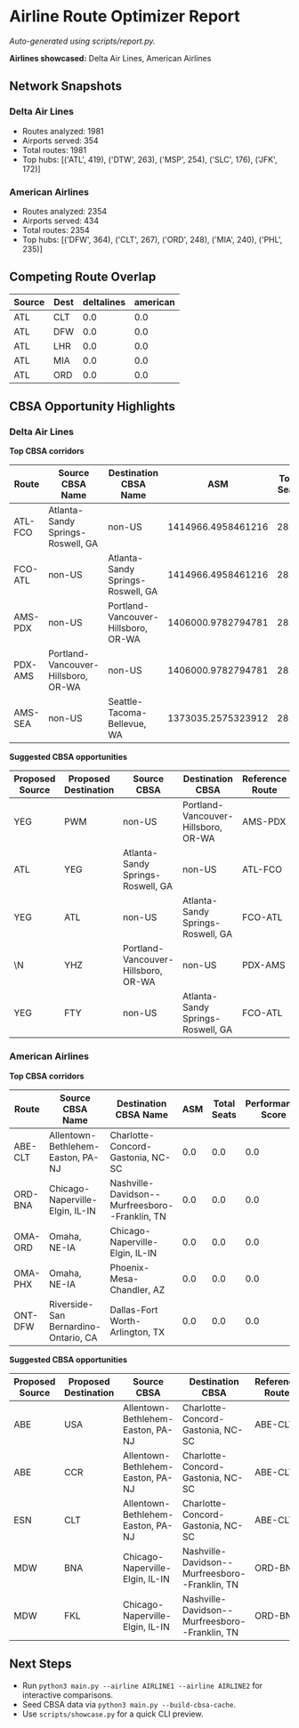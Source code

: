 # Airline Route Optimizer Report

_Auto-generated using scripts/report.py._

**Airlines showcased:** Delta Air Lines, American Airlines

## Network Snapshots

### Delta Air Lines

* Routes analyzed: 1981
* Airports served: 354
* Total routes: 1981
* Top hubs: [('ATL', 419), ('DTW', 263), ('MSP', 254), ('SLC', 176), ('JFK', 172)]

### American Airlines

* Routes analyzed: 2354
* Airports served: 434
* Total routes: 2354
* Top hubs: [('DFW', 364), ('CLT', 267), ('ORD', 248), ('MIA', 240), ('PHL', 235)]

## Competing Route Overlap


| Source | Dest | deltalines | american |
| --- | --- | --- | --- |
| ATL | CLT | 0.0 | 0.0 |
| ATL | DFW | 0.0 | 0.0 |
| ATL | LHR | 0.0 | 0.0 |
| ATL | MIA | 0.0 | 0.0 |
| ATL | ORD | 0.0 | 0.0 |


## CBSA Opportunity Highlights

### Delta Air Lines

**Top CBSA corridors**

| Route | Source CBSA Name | Destination CBSA Name | ASM | Total Seats | Performance Score |
| --- | --- | --- | --- | --- | --- |
| ATL-FCO | Atlanta-Sandy Springs-Roswell, GA | non-US | 1414966.4958461216 | 281.0 | 0.7195949521108074 |
| FCO-ATL | non-US | Atlanta-Sandy Springs-Roswell, GA | 1414966.4958461216 | 281.0 | 0.7195949521108074 |
| AMS-PDX | non-US | Portland-Vancouver-Hillsboro, OR-WA | 1406000.9782794781 | 281.0 | 0.7152845580543193 |
| PDX-AMS | Portland-Vancouver-Hillsboro, OR-WA | non-US | 1406000.9782794781 | 281.0 | 0.7152845580543193 |
| AMS-SEA | non-US | Seattle-Tacoma-Bellevue, WA | 1373035.2575323912 | 281.0 | 0.6994495040415195 |


**Suggested CBSA opportunities**

| Proposed Source | Proposed Destination | Source CBSA | Destination CBSA | Reference Route | Opportunity Score |
| --- | --- | --- | --- | --- | --- |
| YEG | PWM | non-US | Portland-Vancouver-Hillsboro, OR-WA | AMS-PDX | 0.429 |
| ATL | YEG | Atlanta-Sandy Springs-Roswell, GA | non-US | ATL-FCO | 0.426 |
| YEG | ATL | non-US | Atlanta-Sandy Springs-Roswell, GA | FCO-ATL | 0.426 |
| \\N | YHZ | Portland-Vancouver-Hillsboro, OR-WA | non-US | PDX-AMS | 0.426 |
| YEG | FTY | non-US | Atlanta-Sandy Springs-Roswell, GA | FCO-ATL | 0.425 |


### American Airlines

**Top CBSA corridors**

| Route | Source CBSA Name | Destination CBSA Name | ASM | Total Seats | Performance Score |
| --- | --- | --- | --- | --- | --- |
| ABE-CLT | Allentown-Bethlehem-Easton, PA-NJ | Charlotte-Concord-Gastonia, NC-SC | 0.0 | 0.0 | 0.0 |
| ORD-BNA | Chicago-Naperville-Elgin, IL-IN | Nashville-Davidson--Murfreesboro--Franklin, TN | 0.0 | 0.0 | 0.0 |
| OMA-ORD | Omaha, NE-IA | Chicago-Naperville-Elgin, IL-IN | 0.0 | 0.0 | 0.0 |
| OMA-PHX | Omaha, NE-IA | Phoenix-Mesa-Chandler, AZ | 0.0 | 0.0 | 0.0 |
| ONT-DFW | Riverside-San Bernardino-Ontario, CA | Dallas-Fort Worth-Arlington, TX | 0.0 | 0.0 | 0.0 |


**Suggested CBSA opportunities**

| Proposed Source | Proposed Destination | Source CBSA | Destination CBSA | Reference Route | Opportunity Score |
| --- | --- | --- | --- | --- | --- |
| ABE | USA | Allentown-Bethlehem-Easton, PA-NJ | Charlotte-Concord-Gastonia, NC-SC | ABE-CLT | 0.0 |
| ABE | CCR | Allentown-Bethlehem-Easton, PA-NJ | Charlotte-Concord-Gastonia, NC-SC | ABE-CLT | 0.0 |
| ESN | CLT | Allentown-Bethlehem-Easton, PA-NJ | Charlotte-Concord-Gastonia, NC-SC | ABE-CLT | 0.0 |
| MDW | BNA | Chicago-Naperville-Elgin, IL-IN | Nashville-Davidson--Murfreesboro--Franklin, TN | ORD-BNA | 0.0 |
| MDW | FKL | Chicago-Naperville-Elgin, IL-IN | Nashville-Davidson--Murfreesboro--Franklin, TN | ORD-BNA | 0.0 |


## Next Steps

* Run `python3 main.py --airline AIRLINE1 --airline AIRLINE2` for interactive comparisons.
* Seed CBSA data via `python3 main.py --build-cbsa-cache`.
* Use `scripts/showcase.py` for a quick CLI preview.
